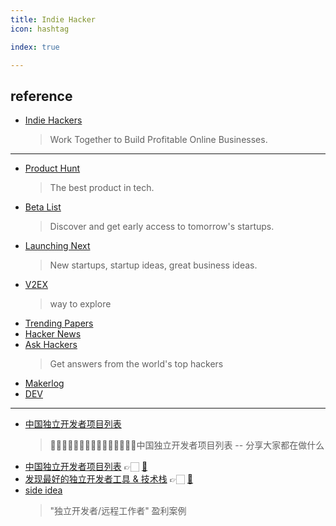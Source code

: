 ```yaml
---
title: Indie Hacker
icon: hashtag

index: true

---
```


## reference

- [Indie Hackers](https://www.indiehackers.com)
    > Work Together to Build Profitable Online Businesses.

------
    
- [Product Hunt](https://www.producthunt.com)
    > The best product in tech.
- [Beta List](https://betalist.com)
    > Discover and get early access to tomorrow's startups.
- [Launching Next](https://www.launchingnext.com)
    > New startups, startup ideas, great business ideas.
- [V2EX](https://www.v2ex.com)
    > way to explore
- [Trending Papers](https://trendingpapers.com)
- [Hacker News](https://news.ycombinator.com)
- [](💯)[Ask Hackers](https://askhackers.com)
    > Get answers from the world's top hackers
- [Makerlog](https://getmakerlog.com)
- [DEV](https://dev.to)

------

- [中国独立开发者项目列表](https://github.com/1c7/chinese-independent-developer)
    > 👩🏿‍💻👨🏾‍💻👩🏼‍💻👨🏽‍💻👩🏻‍💻中国独立开发者项目列表 -- 分享大家都在做什么
- [中国独立开发者项目列表](https://developer.hubing.online) 👉🏻 [🐙](https://github.com/kisslove/chinese-independent-developer-site)
- [发现最好的独立开发者工具 & 技术栈](https://chuhai.tools/) 👉🏻 [🐙](https://github.com/weijunext/indie-hacker-tools) 
- [side idea](https://sideidea.com/)
    > "独立开发者/远程工作者" 盈利案例